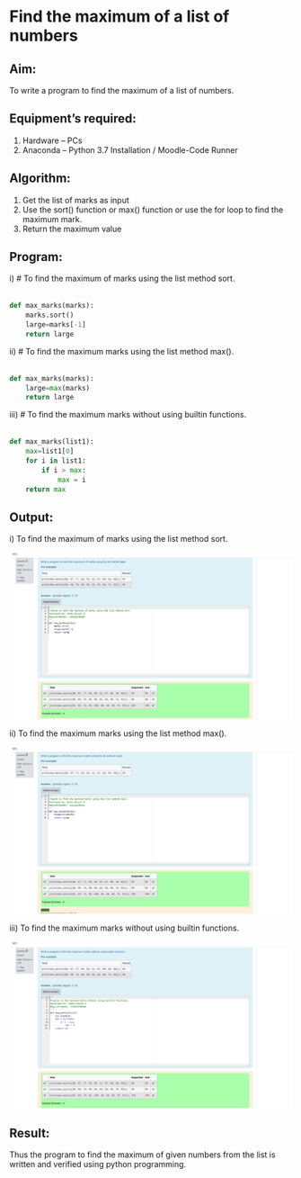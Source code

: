 # Find the maximum of a list of numbers
## Aim:
To write a program to find the maximum of a list of numbers.
## Equipment’s required:
1.	Hardware – PCs
2.	Anaconda – Python 3.7 Installation / Moodle-Code Runner
## Algorithm:
1.	Get the list of marks as input
2.	Use the sort() function or max() function or use the for loop to find the maximum mark.
3.	Return the maximum value
## Program:

i)	# To find the maximum of marks using the list method sort.

```Python

def max_marks(marks):
    marks.sort()
    large=marks[-1]
    return large
```

ii)	# To find the maximum marks using the list method max().

```Python

def max_marks(marks):
    large=max(marks)
    return large
```

iii) # To find the maximum marks without using builtin functions.

```Python

def max_marks(list1):
    max=list1[0]
    for i in list1:
        if i > max:
            max = i
    return max
```

## Output:

i) To find the maximum of marks using the list method sort.

![FINDMAXIMUM](listmethodsort.png)

ii) To find the maximum marks using the list method max().

![FINDMAXIMUM](listmethodmax.png)

iii) To find the maximum marks without using builtin functions.

![FINDMAXIMUM](withoutusing.png)

## Result:
Thus the program to find the maximum of given numbers from the list is written and verified using python programming.